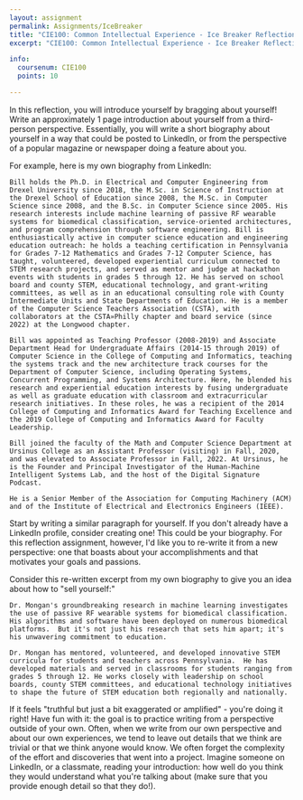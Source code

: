 ```yaml
---
layout: assignment
permalink: Assignments/IceBreaker
title: "CIE100: Common Intellectual Experience - Ice Breaker Reflection"
excerpt: "CIE100: Common Intellectual Experience - Ice Breaker Reflection"

info:
  coursenum: CIE100
  points: 10

---
```


In this reflection, you will introduce yourself by bragging about yourself!  Write an approximately 1 page introduction about yourself from a third-person perspective.  Essentially, you will write a short biography about yourself in a way that could be posted to LinkedIn, or from the perspective of a popular magazine or newspaper doing a feature about you.  

For example, here is my own biography from LinkedIn:

```
Bill holds the Ph.D. in Electrical and Computer Engineering from Drexel University since 2018, the M.Sc. in Science of Instruction at the Drexel School of Education since 2008, the M.Sc. in Computer Science since 2008, and the B.Sc. in Computer Science since 2005. His research interests include machine learning of passive RF wearable systems for biomedical classification, service-oriented architectures, and program comprehension through software engineering. Bill is enthusiastically active in computer science education and engineering education outreach: he holds a teaching certification in Pennsylvania for Grades 7-12 Mathematics and Grades 7-12 Computer Science, has taught, volunteered, developed experiential curriculum connected to STEM research projects, and served as mentor and judge at hackathon events with students in grades 5 through 12. He has served on school board and county STEM, educational technology, and grant-writing committees, as well as in an educational consulting role with County Intermediate Units and State Departments of Education. He is a member of the Computer Science Teachers Association (CSTA), with collaborators at the CSTA»Philly chapter and board service (since 2022) at the Longwood chapter.

Bill was appointed as Teaching Professor (2008-2019) and Associate Department Head for Undergraduate Affairs (2014-15 through 2019) of Computer Science in the College of Computing and Informatics, teaching the systems track and the new architecture track courses for the Department of Computer Science, including Operating Systems, Concurrent Programming, and Systems Architecture. Here, he blended his research and experiential education interests by fusing undergraduate as well as graduate education with classroom and extracurricular research initiatives. In these roles, he was a recipient of the 2014 College of Computing and Informatics Award for Teaching Excellence and the 2019 College of Computing and Informatics Award for Faculty Leadership.

Bill joined the faculty of the Math and Computer Science Department at Ursinus College as an Assistant Professor (visiting) in Fall, 2020, and was elevated to Associate Professor in Fall, 2022. At Ursinus, he is the Founder and Principal Investigator of the Human-Machine Intelligent Systems Lab, and the host of the Digital Signature Podcast.

He is a Senior Member of the Association for Computing Machinery (ACM) and of the Institute of Electrical and Electronics Engineers (IEEE).
```

Start by writing a similar paragraph for yourself.  If you don't already have a LinkedIn profile, consider creating one!  This could be your biography.  For this reflection assignment, however, I'd like you to re-write it from a new perspective: one that boasts about your accomplishments and that motivates your goals and passions.

Consider this re-written excerpt from my own biography to give you an idea about how to "sell yourself:"

```
Dr. Mongan's groundbreaking research in machine learning investigates the use of passive RF wearable systems for biomedical classification.  His algorithms and software have been deployed on numerous biomedical platforms.  But it's not just his research that sets him apart; it's his unwavering commitment to education.

Dr. Mongan has mentored, volunteered, and developed innovative STEM curricula for students and teachers across Pennsylvania.  He has developed materials and served in classrooms for students ranging from grades 5 through 12. He works closely with leadership on school boards, county STEM committees, and educational technology initiatives to shape the future of STEM education both regionally and nationally.
```

If it feels "truthful but just a bit exaggerated or amplified" - you're doing it right!  Have fun with it: the goal is to practice writing from a perspective outside of your own.  Often, when we write from our own perspective and about our own experiences, we tend to leave out details that we think are trivial or that we think anyone would know.  We often forget the complexity of the effort and discoveries that went into a project.  Imagine someone on LinkedIn, or a classmate, reading your introduction: how well do you think they would understand what you're talking about (make sure that you provide enough detail so that they do!).

